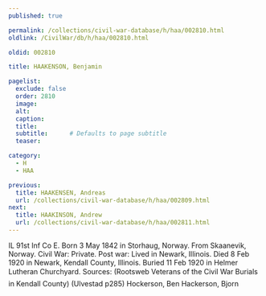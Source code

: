 ```yaml
---
published: true

permalink: /collections/civil-war-database/h/haa/002810.html
oldlink: /CivilWar/db/h/haa/002810.html

oldid: 002810

title: HAAKENSON, Benjamin

pagelist:
  exclude: false
  order: 2810
  image: 
  alt:
  caption:
  title:
  subtitle:      # Defaults to page subtitle
  teaser:

category: 
  - H 
  - HAA

previous:
  title: HAAKENSEN, Andreas
  url: /collections/civil-war-database/h/haa/002809.html  
next:
  title: HAAKINSON, Andrew
  url: /collections/civil-war-database/h/haa/002811.html   
---
```

IL 91st Inf Co E. Born 3 May 1842 in Storhaug, Norway. From Skaanevik, Norway. Civil War: Private. Post war: Lived in Newark, Illinois. Died 8 Feb 1920 in Newark, Kendall County, Illinois. Buried 11 Feb 1920 in Helmer Lutheran Churchyard. Sources: (Rootsweb &#147;Veterans of the Civil War Burials in Kendall County&#148;) (Ulvestad p285) &#147;Hockerson, Ben&#148; &#147;Hackerson, Bjorn&#148;